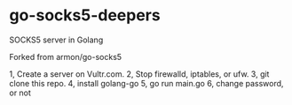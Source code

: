 # go-socks5-deepers
SOCKS5 server in Golang

Forked from armon/go-socks5

1, Create a server on Vultr.com.
2, Stop firewalld, iptables, or ufw.
3, git clone this repo.
4, install golang-go
5, go run main.go
6, change password, or not